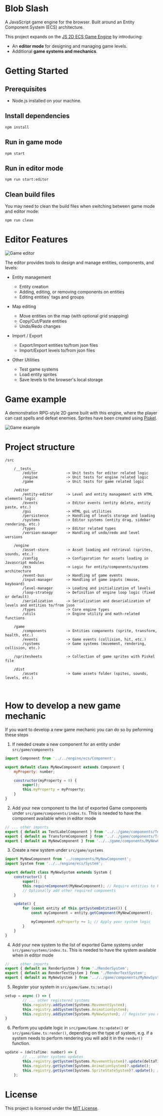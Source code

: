 # Blob Slash

A JavaScript game engine for the browser. Built around an Entity Component System (ECS) architecture.

This project expands on the [JS 2D ECS Game Engine](https://github.com/samdalvai/js-2d-ecs-game-engine) by introducing:

- An **editor mode** for designing and managing game levels.
- Additional **game systems and mechanics**.

# Getting Started

## Prerequisites

- Node.js installed on your machine.

## Install dependencies

```
npm install
```

## Run in game mode

```
npm start
```

## Run in editor mode

```
npm run start:editor
```

## Clean build files

You may need to clean the build files when switching between game mode and editor mode:

```
npm run clean
```

# Editor Features

![Game editor](images/editor.png)

The editor provides tools to design and manage entities, components, and levels:

- Entity management

    - Entity creation
    - Adding, editing, or removing components on entities
    - Editing entities' tags and groups

- Map editing

    - Move entities on the map (with optional grid snapping)
    - Copy/Cut/Paste entities
    - Undo/Redo changes

- Import / Export

    - Export/Import entities to/from json files
    - Import/Export levels to/from json files

- Other Utilities
    - Test game systems
    - Load entity sprites
    - Save levels to the browser's local storage

# Game example

A demonstration RPG-style 2D game built with this engine, where the player can cast spells and defeat enemies. Sprites have been created using [Piskel](https://www.piskelapp.com/p/create/sprite/).

![Game example](images/game.png)

# Project structure

```text
/src

    /__tests__
        /editor             -> Unit tests for editor related logic
        /engine             -> Unit tests for engine related logic
        /game               -> Unit tests for game related logic

    /editor
        /entity-editor      -> Level and entity management with HTML elements logic
        /events             -> Editor events (entity delete, entity paste, etc.)
        /gui                -> HTML gui utilities
        /persistence        -> Handling of levels storage and loading
        /systems            -> Editor systems (entity drag, sidebar rendering, etc.)
        /types              -> Editor related types
        /version-manager    -> Handling of undo/redo and level versions

    /engine
        /asset-store        -> Asset loading and retrieval (sprites, sounds, etc.)
        /config             -> Configuration for assets loading in Javascript modules
        /ecs                -> Logic for entity/components/systems architecture
        /event-bus          -> Handling of game events
        /input-manager      -> Handling of game inputs (mouse, keyboard)
        /level-manager      -> Loading and initialization of levels
        /loop-strategy      -> Definition of engine loop logic (fixed or default)
        /serialization      -> Serialization and deserialization of levels and entities to/from json
        /types              -> Core engine types
        /utils              -> Engine utility and math-related functions

    /game
        /components         -> Entities components (sprite, transform, health, etc.)
        /events             -> Game events (collision, hit, etc.)
        /systems            -> Game systems (movement, rendering, collision, etc.)

    /spritesheets           -> Collection of game sprites with Piskel file

    /dist
        /assets             -> Game assets folder (spites, sounds, levels, etc.)



```

# How to develop a new game mechanic

If you want to develop a new game mechanic you can do so by peforming these steps

1. If needed create a new component for an entity under `src/game/components`

```JavaScript
import Component from '../../engine/ecs/Component';

export default class MyNewComponent extends Component {
    myProperty: number;

    constructor(myProperty = 0) {
        super();
        this.myProperty = myProperty;
    }
}
```

2. Add your new component to the list of exported Game components under `src/game/components/index.ts`. This is needed to have the component available when in editor mode

```JavaScript
// ... other imports
export { default as TextLabelComponent } from '../../game/components/TextLabelComponent';
export { default as TransformComponent } from '../../game/components/TransformComponent';
export { default as MyNewComponent } from '../../game/components/MyNewComponent'; // Export your new component
```

3. Create a new system under `src/game/systems`

```JavaScript
import MyNewComponent from '../components/MyNewComponent';
import System from '../../engine/ecs/System';

export default class MyNewSystem extends System {
    constructor() {
        super();
        this.requireComponent(MyNewComponent); // Require entities to have your component
        // Optionally add other required components
    }

    update() {
        for (const entity of this.getSystemEntities()) {
            const myComponent = entity.getComponent(MyNewComponent);

            myComponent.myProperty += 1; // Apply your system logic
        }
    }
}
```

4. Add your new system to the list of exported Game systems under `src/game/systems/index.ts`. This is needed to have the system available when in editor mode

```JavaScript
// ... other imports
export { default as RenderSystem } from './RenderSystem';
export { default as RenderTextSystem } from './RenderTextSystem';
export { default as MyNewSystem } from '../../game/components/MyNewSystem'; // Export your new system
```

5. Register your system in `src/game/Game.ts:setup()`

```JavaScript
setup = async () => {
        // ... other registered systems
        this.registry.addSystem(Systems.MovementSystem);
        this.registry.addSystem(Systems.AnimationSystem);
        this.registry.addSystem(Systems.MyNewSystem); // Register you new system
}
```

6. Perform you update logic in `src/game/Game.ts:update()` or `src/game/Game.ts:render()`, depending on the type of system, e.g. if a system needs to perform rendering you will add it in the `render()` function.

```JavaScript
update = (deltaTime: number) => {
        // ... other systems updates
        this.registry.getSystem(Systems.MovementSystem)?.update(deltaTime);
        this.registry.getSystem(Systems.AnimationSystem)?.update();
        this.registry.getSystem(Systems.SpriteStateSystem)?.update(); // Perfom update for you new system
    };
```

# License

This project is licensed under the [MIT License](LICENSE).
